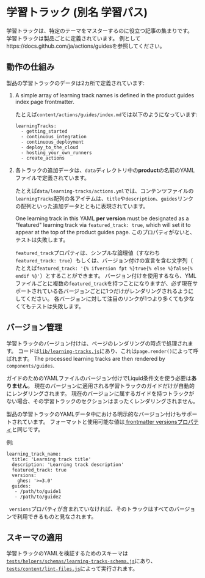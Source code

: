 # 学習トラック (別名 学習パス)

学習トラックは、特定のテーマをマスターするのに役立つ記事の集まりです。 学習トラックは製品ごとに定義されています。 例としてhttps://docs.github.com/ja/actions/guidesを参照してください。

## 動作の仕組み

製品の学習トラックのデータは2カ所で定義されています:

1. A simple array of learning track names is defined in the product guides index page frontmatter.

    たとえば`content/actions/guides/index.md`では以下のようになっています:
    ```
    learningTracks:
      - getting_started
      - continuous_integration
      - continuous_deployment
      - deploy_to_the_cloud
      - hosting_your_own_runners
      - create_actions
    ```

2. 各トラックの追加データは、`data`ディレクトリ中の**product**の名前のYAMLファイルで定義されています。

    たとえば`data/learning-tracks/actions.yml`では、コンテンツファイルの`learningTracks`配列の各アイテムは、`title`や`description`、`guides`リンクの配列といった追加データとともに表現されています。

    One learning track in this YAML **per version** must be designated as a "featured" learning track via `featured_track: true`, which will set it to appear at the top of the product guides page. このプロパティがないと、テストは失敗します。

    `featured_track`プロパティは、シンプルな論理値（すなわち`featured_track: true`）もしくは、バージョン付けの宣言を含む文字列（ たとえば`featured_track: '{% ifversion fpt %}true{% else %}false{% endif %}'`）とすることができます。 バージョン付けを使用するなら、YMLファイルごとに複数の`featured_track`を持つことになりますが、必ず現在サポートされている各バージョンごとに1つだけがレンダリングされるようにしてください。 各バージョンに対して注目のリンクが1つより多くても少なくてもテストは失敗します。

## バージョン管理

学習トラックのバージョン付けは、ページのレンダリングの時点で処理されます。 コードは[`lib/learning-tracks.js`](lib/learning-tracks.js)にあり、これは`page.render()`によって呼ばれます。 The processed learning tracks are then rendered by `components/guides`.

ガイドのためのYAMLファイルのバージョン付けでLiquid条件文を使う必要は**ありません**。 現在のバージョンに適用される学習トラックのガイドだけが自動的にレンダリングされます。 現在のバージョンに属するガイドを持つトラックがない場合、その学習トラックのセクションはまったくレンダリングされません。

製品の学習トラックのYAMLデータ中における明示的なバージョン付けもサポートされています。 フォーマットと使用可能な値は[ frontmatter versionsプロパティ](/content#versions)と同じです。

例:

```
learning_track_name:
  title: 'Learning track title'
  description: 'Learning track description'
  featured_track: true
  versions:
    ghes: '>=3.0'
  guides:
   - /path/to/guide1
   - /path/to/guide2
```

` versions`プロパティが含まれていなければ、そのトラックはすべてのバージョンで利用できるものと見なされます。

## スキーマの適用

学習トラックのYAMLを検証するためのスキーマは[`tests/helpers/schemas/learning-tracks-schema.js`](tests/helpers/schemas/learning-tracks-schema.js)にあり、[`tests/content/lint-files.js`](tests/content/lint-files.js)によって実行されます。
